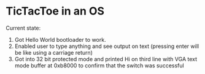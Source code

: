 # TicTacToe in an OS

Current state: 

1. Got Hello World bootloader to work.
1. Enabled user to type anything and see output on text (pressing enter will be like using a carriage return)
1. Got into 32 bit protected mode and printed Hi on third line with VGA text mode buffer at 0xb8000 to confirm that the switch was successful
